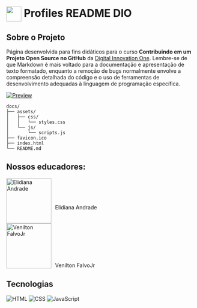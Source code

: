 <h1>
    <a href="https://www.dio.me/">
     <img align="center" width="40px" src="https://hermes.digitalinnovation.one/assets/diome/logo-minimized.png"></a>
    <span> Profiles README DIO</span>
</h1>

## Sobre o Projeto
Página desenvolvida para fins didáticos para o curso **Contribuindo em um Projeto Open Source no GitHub** da [Digital Innovation One](https://www.dio.me/). Lembre-se de que Markdown é mais voltado para a documentação e apresentação de texto formatado, enquanto a remoção de bugs normalmente envolve a compreensão detalhada do código e o uso de ferramentas de desenvolvimento adequadas à linguagem de programação específica.

[![Preview](https://img.shields.io/badge/Preview-000?style=for-the-badge&logo=github&logoColor=30A3DC)](https://digitalinnovationone.github.io/dio-lab-open-source/)

```
docs/
├── assets/
│   ├── css/
│   │   └── styles.css
│   └── js/
│       └── scripts.js
├── favicon.ico
├── index.html
└── README.md
```

## Nossos educadores:

<div style="display: flex; align-items: flex-end;">
    <img src="https://media.licdn.com/dms/image/v2/D4D03AQGghuOQD-0efA/profile-displayphoto-shrink_400_400/profile-displayphoto-shrink_400_400/0/1731960566641?e=1743638400&v=beta&t=UD1INXsr-fhKgLgsstheuePmEikVxUoKovIYfhM5Kyg" alt="Elidiana Andrade" width="120" height="120">
    <div style="margin-left: 10px;">
        <a href="https://github.com/elidianaadrade" style="text-decoration: none; font-size: 14px;">
            Elidiana Andrade
            <br>
            <br>
            <br>
        </a>
    </div>
</div>

<div style= "display: flex; align-items: flex-end;">
    <img src="https://media.licdn.com/dms/image/v2/D5603AQGydgmLWI_d3Q/profile-displayphoto-shrink_400_400/profile-displayphoto-shrink_400_400/0/1680821718595?e=1743638400&v=beta&t=DJgenhDdGeQpua3oDPx29L7mCp73J-zYoEpEcL5tLVs" alt="Venilton FalvoJr" width="120" height="120">
    <div style= "margin-left: 10px;">
        <a href="https://github.com/falvojr" style="text-decoration: none; font-size: 14px;">
            Venilton FalvoJr
        </a>
    </div>
</div>


## Tecnologias
![HTML](https://img.shields.io/badge/HTML-000?style=for-the-badge&logo=html5&logoColor=30A3DC)
![CSS](https://img.shields.io/badge/CSS-000?style=for-the-badge&logo=css3&logoColor=E94D5F)
![JavaScript](https://img.shields.io/badge/JavaScript-000?style=for-the-badge&logo=javascript&logoColor=30A3DC)
